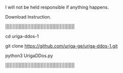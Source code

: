 I will not be held responsible if anything happens.



Download Instruction.


|||||||||||||||||||||||||||||||||||||||||||||||

cd uriga-ddos-1


git clone https://github.com/uriga-ge/uriga-ddos-1.git


python3 UrigaDDos.py

|||||||||||||||||||||||||||||||||||||||||||||||
